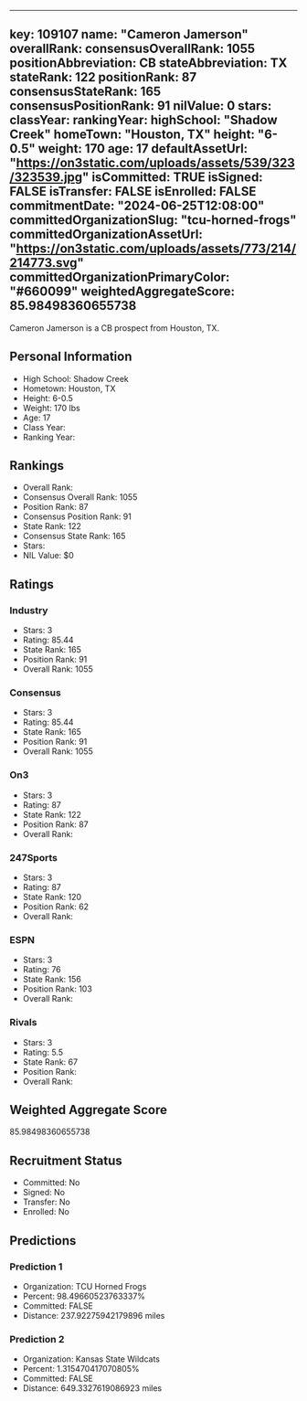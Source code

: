 ---
  key: 109107
  name: "Cameron Jamerson"
  overallRank: 
  consensusOverallRank: 1055
  positionAbbreviation: CB
  stateAbbreviation: TX
  stateRank: 122
  positionRank: 87
  consensusStateRank: 165
  consensusPositionRank: 91
  nilValue: 0
  stars: 
  classYear: 
  rankingYear: 
  highSchool: "Shadow Creek"
  homeTown: "Houston, TX"
  height: "6-0.5"
  weight: 170
  age: 17
  defaultAssetUrl: "https://on3static.com/uploads/assets/539/323/323539.jpg"
  isCommitted: TRUE
  isSigned: FALSE
  isTransfer: FALSE
  isEnrolled: FALSE
  commitmentDate: "2024-06-25T12:08:00"
  committedOrganizationSlug: "tcu-horned-frogs"
  committedOrganizationAssetUrl: "https://on3static.com/uploads/assets/773/214/214773.svg"
  committedOrganizationPrimaryColor: "#660099"
  weightedAggregateScore: 85.98498360655738
  ---
  
  Cameron Jamerson is a CB prospect from Houston, TX.
  
  ## Personal Information
  - High School: Shadow Creek
  - Hometown: Houston, TX
  - Height: 6-0.5
  - Weight: 170 lbs
  - Age: 17
  - Class Year: 
  - Ranking Year: 
  
  ## Rankings
  - Overall Rank: 
  - Consensus Overall Rank: 1055
  - Position Rank: 87
  - Consensus Position Rank: 91
  - State Rank: 122
  - Consensus State Rank: 165
  - Stars: 
  - NIL Value: $0
  
  ## Ratings
  
  ### Industry
  - Stars: 3
  - Rating: 85.44
  - State Rank: 165
  - Position Rank: 91
  - Overall Rank: 1055
  
  ### Consensus
  - Stars: 3
  - Rating: 85.44
  - State Rank: 165
  - Position Rank: 91
  - Overall Rank: 1055
  
  ### On3
  - Stars: 3
  - Rating: 87
  - State Rank: 122
  - Position Rank: 87
  - Overall Rank: 
  
  ### 247Sports
  - Stars: 3
  - Rating: 87
  - State Rank: 120
  - Position Rank: 62
  - Overall Rank: 
  
  ### ESPN
  - Stars: 3
  - Rating: 76
  - State Rank: 156
  - Position Rank: 103
  - Overall Rank: 
  
  ### Rivals
  - Stars: 3
  - Rating: 5.5
  - State Rank: 67
  - Position Rank: 
  - Overall Rank: 
  
  ## Weighted Aggregate Score
  85.98498360655738
  
  ## Recruitment Status
  - Committed: No
  - Signed: No
  - Transfer: No
  - Enrolled: No
  
  
  
  ## Predictions
  
  ### Prediction 1
  - Organization: TCU Horned Frogs
  - Percent: 98.49660523763337%
  - Committed: FALSE
  - Distance: 237.92275942179896 miles
  
  ### Prediction 2
  - Organization: Kansas State Wildcats
  - Percent: 1.315470417070805%
  - Committed: FALSE
  - Distance: 649.3327619086923 miles
  